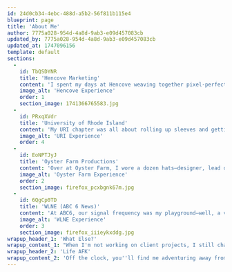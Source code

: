 ```yaml
---
id: 24d0cb34-4ebc-488d-a5b2-56f811b115e4
blueprint: page
title: 'About Me'
author: 7775a028-954d-4a8d-9ab3-e09d457083cb
updated_by: 7775a028-954d-4a8d-9ab3-e09d457083cb
updated_at: 1747096156
template: default
sections:
  -
    id: TbQSDYNR
    title: 'Hencove Marketing'
    content: 'I spent my days at Hencove weaving together pixel-perfect websites for healthcare, finance, and tech clients—always making sure each design reflected the brand’s personality (no cookie-cutter templates here). On the side, I was the go-to for motion graphics and 3D visualizations that helped stories pop on social and video channels. When the numbers called, I’d fire up custom Python scripts to crunch user-behavior data into clear insights, then tweak layouts, SEO, and Google Analytics setups so the sites actually performed as good as they looked.'
    image_alt: 'Hencove Experience'
    order: 1
    section_image: 1741366765583.jpg
  -
    id: PRxqXVdr
    title: 'University of Rhode Island'
    content: 'My URI chapter was all about rolling up sleeves and getting things done. I built custom WordPress plugins to streamline content management, wrestled legacy SQL databases into shape, and even whipped up training docs so professors could handle their own site migrations. From accessibility tweaks to UX polish, I made sure the university’s online presence was as welcoming as a campus quad in spring.'
    image_alt: 'URI Experience'
    order: 4
  -
    id: EoNPTJyJ
    title: 'Oyster Farm Productions'
    content: 'Over at Oyster Farm, I wore a dozen hats—designer, lead dev, field producer, and hype-man for first-time video interviewees. I shepherded projects from the first “Let’s brainstorm” to final client handoff, built both custom and template sites that people loved to use, and coordinated everything from lighting rigs to lunch orders. Juggling budgets, staffing, and marketing teams taught me that the secret sauce for a smooth project is clear communication…and occasionally donuts in the morning.'
    image_alt: 'Oyster Farm Experience'
    order: 2
    section_image: firefox_pcxbgnk67m.jpg
  -
    id: 6QgCp0TD
    title: 'WLNE (ABC 6 News)'
    content: 'At ABC6, our signal frequency was my playground—well, a very fast-paced, deadline-driven playground. I scripted, shot, and edited commercials for local shops and national brands, all while keeping cool when the next breaking story hit. Partnering with business dev and management meant quick pivots (thanks, pandemic), and I learned to deliver broadcast-ready assets on a dime—motion graphics, promos, and more—faster than a breaking-news crawl.'
    image_alt: 'WLNE Experience'
    order: 3
    section_image: firefox_iiieykxddg.jpg
wrapup_header_1: 'What Else?'
wrapup_content_1: "When I'm not working on client projects, I still chase that \"what-if\" spark: tinkering with deep-learning experiments, using a Raspberry Pi to solve a problem I can't find an easy solution for, or prototyping models and 3D simulations in Blender. Between commits and client calls, I can't get enough."
wrapup_header_2: 'Life AFK'
wrapup_content_2: 'Off the clock, you''ll find me adventuring away from my desk with my family and friends at local climbing crags, exploring a new singletrack, or roasting s''mores under the stars. In fact, those actually trace back to my earlier "day jobs": I spent four years at Rock Spot Climbing as a shift supervisor and climbing instructor, and another seven guiding guiding kayaking and paddleboarding for L.L.Bean.'
---
```

